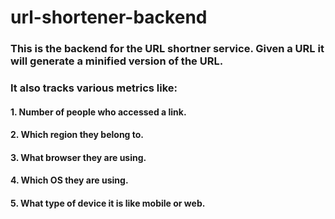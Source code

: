 # url-shortener-backend

### This is the backend for the URL shortner service. Given a URL it will generate a minified version of the URL. 

### It also tracks various metrics like:
   #### 1. Number of people who accessed a link. 
   #### 2. Which region they belong to. 
   #### 3. What browser they are using. 
   #### 4. Which OS they are using.
   #### 5. What type of device it is like mobile or web.
